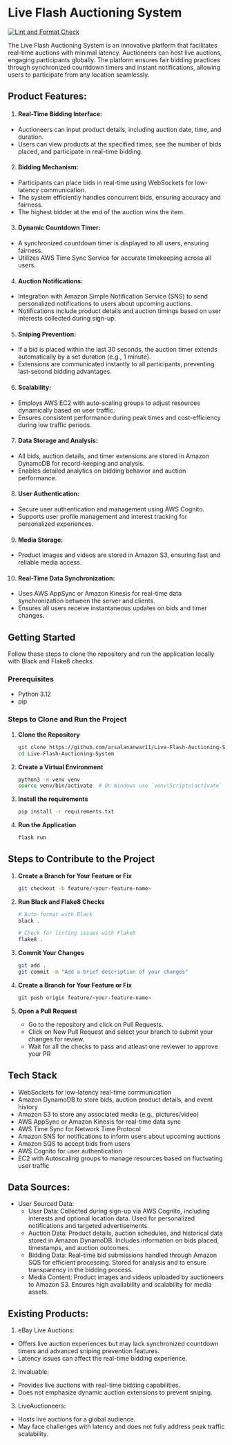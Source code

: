 # Live Flash Auctioning System
[![Lint and Format Check](https://github.com/arsalananwar11/Live-Flash-Auctioning-System/actions/workflows/lint.yml/badge.svg)](https://github.com/arsalananwar11/Live-Flash-Auctioning-System/actions/workflows/lint.yml)

The Live Flash Auctioning System is an innovative platform that facilitates real-time auctions with minimal latency. Auctioneers can host live auctions, engaging participants globally. The platform ensures fair bidding practices through synchronized countdown timers and instant notifications, allowing users to participate from any location seamlessly.

## Product Features:
1. #### Real-Time Bidding Interface:
  - Auctioneers can input product details, including auction date, time, and duration.
  - Users can view products at the specified times, see the number of bids placed, and participate in real-time bidding.
2. #### Bidding Mechanism:
  - Participants can place bids in real-time using WebSockets for low-latency communication.
  - The system efficiently handles concurrent bids, ensuring accuracy and fairness.
  - The highest bidder at the end of the auction wins the item.
3. #### Dynamic Countdown Timer:
  - A synchronized countdown timer is displayed to all users, ensuring fairness.
  - Utilizes AWS Time Sync Service for accurate timekeeping across all users.
4. #### Auction Notifications:
  - Integration with Amazon Simple Notification Service (SNS) to send personalized notifications to users about upcoming auctions.
  - Notifications include product details and auction timings based on user interests collected during sign-up.
5. #### Sniping Prevention:
  - If a bid is placed within the last 30 seconds, the auction timer extends automatically by a set duration (e.g., 1 minute).
  - Extensions are communicated instantly to all participants, preventing last-second bidding advantages.
6. #### Scalability:
  - Employs AWS EC2 with auto-scaling groups to adjust resources dynamically based on user traffic.
  - Ensures consistent performance during peak times and cost-efficiency during low traffic periods.
7. #### Data Storage and Analysis:
  - All bids, auction details, and timer extensions are stored in Amazon DynamoDB for record-keeping and analysis.
  - Enables detailed analytics on bidding behavior and auction performance.
8. #### User Authentication:
  - Secure user authentication and management using AWS Cognito.
  - Supports user profile management and interest tracking for personalized experiences.
9. #### Media Storage:
  - Product images and videos are stored in Amazon S3, ensuring fast and reliable media access.
10. #### Real-Time Data Synchronization:
  - Uses AWS AppSync or Amazon Kinesis for real-time data synchronization between the server and clients.
  - Ensures all users receive instantaneous updates on bids and timer changes.

## Getting Started
Follow these steps to clone the repository and run the application locally with Black and Flake8 checks.

### Prerequisites

- Python 3.12
- pip

### Steps to Clone and Run the Project

  1. **Clone the Repository**
      ```bash
      git clone https://github.com/arsalananwar11/Live-Flash-Auctioning-System.git
      cd Live-Flash-Auctioning-System
      ```

  2. **Create a Virtual Environment**
      ```bash
      python3 -m venv venv
      source venv/bin/activate  # On Windows use `venv\Scripts\activate`
      ```

  3. **Install the requirements**
      ```bash
      pip install -r requirements.txt
      ```

  4. **Run the Application**
      ```bash
      flask run
      ```

## Steps to Contribute to the Project
  1. **Create a Branch for Your Feature or Fix**
      ```bash
      git checkout -b feature/<your-feature-name>
      ```

  2. **Run Black and Flake8 Checks**
      ```bash
      # Auto-format with Black
      black .

      # Check for linting issues with Flake8
      flake8 .
  3. **Commit Your Changes**
      ```bash
      git add .
      git commit -m "Add a brief description of your changes"
      ```
  4. **Create a Branch for Your Feature or Fix**
      ```bash
      git push origin feature/<your-feature-name>
      ```
  5. **Open a Pull Request**

      - Go to the repository and click on Pull Requests.
      - Click on New Pull Request and select your branch to submit your changes for review.
      - Wait for all the checks to pass and atleast one reviewer to approve your PR

## Tech Stack
- WebSockets for low-latency real-time communication
- Amazon DynamoDB to store bids, auction product details, and event history 
- Amazon S3 to store any associated media (e.g., pictures/video)
- AWS AppSync or Amazon Kinesis for real-time data sync
- AWS Time Sync for Network Time Protocol
- Amazon SNS for notifications to inform users about upcoming auctions
- Amazon SQS to accept bids from users
- AWS Cognito for user authentication
- EC2 with Autoscaling groups to manage resources based on fluctuating user traffic

## Data Sources:
- User Sourced Data:
  - User Data: Collected during sign-up via AWS Cognito, including interests and optional location data. Used for personalized notifications and targeted advertisements.
  - Auction Data: Product details, auction schedules, and historical data stored in Amazon DynamoDB. Includes information on bids placed, timestamps, and auction outcomes.
  - Bidding Data: Real-time bid submissions handled through Amazon SQS for efficient processing. Stored for analysis and to ensure transparency in the bidding process.
  - Media Content: Product images and videos uploaded by auctioneers to Amazon S3. Ensures high availability and scalability for media assets.

## Existing Products:
1. eBay Live Auctions:
  - Offers live auction experiences but may lack synchronized countdown timers and advanced sniping prevention features.
  - Latency issues can affect the real-time bidding experience.
2. Invaluable:
  - Provides live auctions with real-time bidding capabilities.
  - Does not emphasize dynamic auction extensions to prevent sniping.
3. LiveAuctioneers:
  - Hosts live auctions for a global audience.
  - May face challenges with latency and does not fully address peak traffic scalability.
